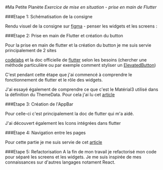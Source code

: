 #Ma Petite Planète
*Exercice de mise en situation - prise en main de Flutter*

###Etape 1: Schématisation de la consigne

Rendu visuel de la consigne sur [figma](https://www.figma.com/file/PDfi96hp9bU5Ba8UbUfYIa/Ma-petite-plan%C3%A8te?type=design&node-id=0-1&t=0Ye37E9QzCtzHxKU-0) - penser les widgets et les screens :


###Etape 2: Prise en main de Flutter et création du button

Pour la prise en main de flutter et la création du button je me suis servie principalement de 2 sites

[codelabs](https://codelabs.developers.google.com/codelabs/flutter-codelab-first?hl=fr#0) et la doc officielle de [flutter](https://docs.flutter.dev/ui/widgets-intro)
selon les besoins (chercher une méthode particulière ou par exemple comment styliser un [ElevatedButton](https://api.flutter.dev/flutter/material/ElevatedButton-class.html))

C'est pendant cette étape que j'ai commencé à comprendre le fonctionnement de flutter et le rôle des widgets.

J'ai essayé également de comprendre ce que c'est le Matérial3 utilisé dans la définition du ThemeData. Pour cela j'ai lu cet [article](https://medium.com/flutter/material-3-for-flutter-d417a8a65564)

###Etape 3: Création de l'AppBar

Pour celle-ci c'est principalement la doc de flutter qui m'a aidé.

J'ai découvert également les Icons intégrées dans flutter

###Etape 4: Navigation entre les pages

Pour cette partie je me suis servie de cet [article](https://blogs.infinitesquare.com/posts/mobile/naviguer-d-une-page-a-l-autre-avec-flutter)


###Etape 5: Refactorisation
A la fin de mon travail je refactorisé mon code pour séparé les screens et les widgets. Je me suis inspirée de mes connaissances sur d'autres langages notament React.

